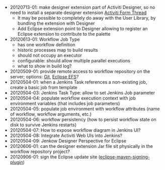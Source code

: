 * 20120713-01: make designer extension part of Activiti Designer, so no need to install a separate designer extension
  [Activiti Form Thread](http://forums.activiti.org/en/viewtopic.php?f=8&t=4234)
    * It may be possible to completely do away with the User Library, by bundling the extension with Designer
    * Add Eclipse extension point to Designer allowing to register an Eclipse extension to contribute to the palette
* 20120613-01: Workflow Job Type
    * has one workflow definition
    * historic processes map to build results
    * should not occupy an executor
    * configurable: should allow multiple parallel executions
    * what to show in build log?
* 20120509-01: provide remote access to workflow repository on the server; options: [Git](http://stackoverflow.com/questions/6468122/how-to-write-or-package-a-git-server-as-a-java-servlet-or-java-webapp), [Eclipse EFS](http://www.eclipsezone.com/articles/efs/)?
* 20120504-01: when a Jenkins Task references a non-existing job, create a basic job from template
* 20120504-03: Jenkins Task Type: allow to set Jenkins Job parameter
* 20120504-04: populate workflow execution context with job environment variables (that includes job parameters)
* 20120504-05: populate job environment with workflow attributes (name of workflow, workflow arguments, etc.)
* 20120504-06: workflow persistency (how to persist workflow state on disk to survive Jenkins restarts)
* 20120504-07: How to expose workflow diagram in Jenkins UI?
* 20120504-08: Integrate Activiti Web UIs into Jenkins?
* 20120504-09: Jenkow Designer Perspective for Eclipse
* 20120606-01: can the designer extension Jar file sit physically in the workflow repository project?
* 20120906-01: sign the Eclipse update site \([eclipse-maven-signing-plugin](http://aniszczyk.org/2011/05/18/eclipse-org-signing-support-for-maven-tycho/)\)
